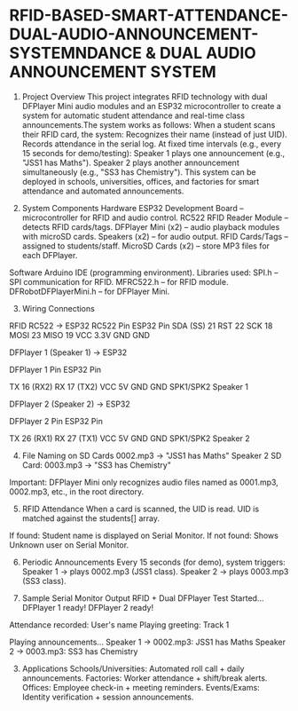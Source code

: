 # RFID-BASED-SMART-ATTENDANCE-DUAL-AUDIO-ANNOUNCEMENT-SYSTEMNDANCE & DUAL AUDIO ANNOUNCEMENT SYSTEM 

1. Project Overview
This project integrates RFID technology with dual DFPlayer Mini audio modules and an ESP32 microcontroller to create a system for automatic student attendance and real-time class announcements.The system works as follows:
When a student scans their RFID card, the system:
Recognizes their name (instead of just UID).
Records attendance in the serial log.
At fixed time intervals (e.g., every 15 seconds for demo/testing):
Speaker 1 plays one announcement (e.g., "JSS1 has Maths").
Speaker 2 plays another announcement simultaneously (e.g., "SS3 has Chemistry").
This system can be deployed in schools, universities, offices, and factories for smart attendance and automated announcements.

2. System Components
Hardware
ESP32 Development Board – microcontroller for RFID and audio control.
RC522 RFID Reader Module – detects RFID cards/tags.
DFPlayer Mini (x2) – audio playback modules with microSD cards.
Speakers (x2) – for audio output.
RFID Cards/Tags – assigned to students/staff.
MicroSD Cards (x2) – store MP3 files for each DFPlayer.


Software
Arduino IDE (programming environment).
Libraries used:
SPI.h – SPI communication for RFID.
MFRC522.h – for RFID module.
DFRobotDFPlayerMini.h – for DFPlayer Mini.


3. Wiring Connections

RFID RC522 → ESP32
RC522 Pin	ESP32 Pin
SDA (SS)	21
RST	22
SCK	18
MOSI	23
MISO	19
VCC	3.3V
GND	GND


DFPlayer 1 (Speaker 1) → ESP32

DFPlayer 1 Pin	ESP32 Pin

TX	16 (RX2)
RX	17 (TX2)
VCC	5V
GND	GND
SPK1/SPK2	Speaker 1

DFPlayer 2 (Speaker 2) → ESP32

DFPlayer 2 Pin	ESP32 Pin

TX	26 (RX1)
RX	27 (TX1)
VCC	5V
GND	GND
SPK1/SPK2	Speaker 2


4. File Naming on SD Cards
0002.mp3 → "JSS1 has Maths"
Speaker 2 SD Card:
0003.mp3 → "SS3 has Chemistry"

Important: DFPlayer Mini only recognizes audio files named as 0001.mp3, 0002.mp3, etc., in the root directory.

5. RFID Attendance
When a card is scanned, the UID is read.
UID is matched against the students[] array.

If found:
Student name is displayed on Serial Monitor.
If not found:
Shows Unknown user on Serial Monitor.

6. Periodic Announcements
Every 15 seconds (for demo), system triggers:
Speaker 1 → plays 0002.mp3 (JSS1 class).
Speaker 2 → plays 0003.mp3 (SS3 class).

7. Sample Serial Monitor Output
RFID + Dual DFPlayer Test Started...
DFPlayer 1 ready!
DFPlayer 2 ready!

Attendance recorded: User's name
Playing greeting: Track 1

Playing announcements...
Speaker 1 → 0002.mp3: JSS1 has Maths
Speaker 2 → 0003.mp3: SS3 has Chemistry

3. Applications
Schools/Universities: Automated roll call + daily announcements.
Factories: Worker attendance + shift/break alerts.
Offices: Employee check-in + meeting reminders.
Events/Exams: Identity verification + session announcements.

